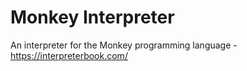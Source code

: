 # Monkey Interpreter

An interpreter for the Monkey programming language - https://interpreterbook.com/
